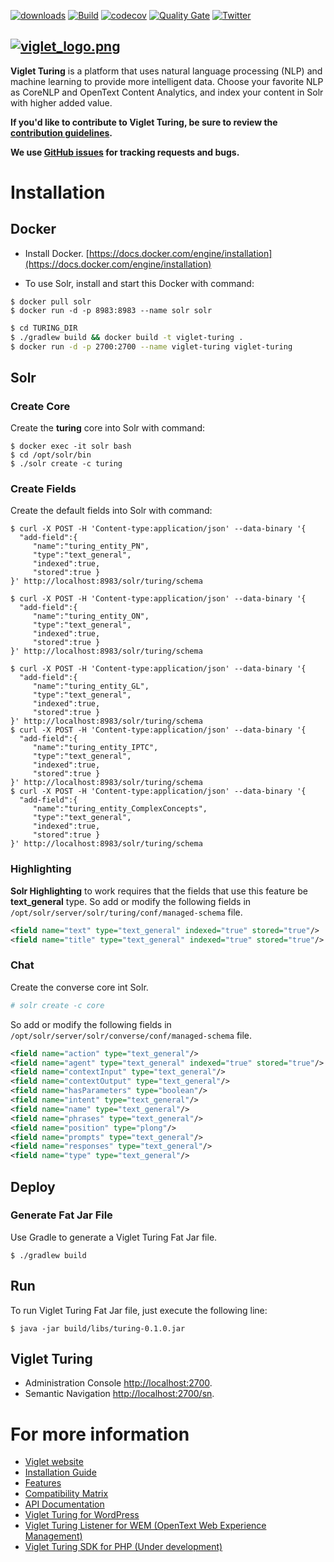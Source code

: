 [![downloads](https://img.shields.io/github/downloads/openturing/turing/total.svg)](https://github.com/openturing/turing/releases/download/v0.3.2/viglet-turing.jar)
[![Build](https://github.com/openturing/turing/actions/workflows/build.yml/badge.svg)](https://github.com/openturing/turing/actions/workflows/build.yml) [![codecov](https://codecov.io/gh/openturing/turing/branch/master/graph/badge.svg)](https://codecov.io/gh/openturing/turing) [![Quality Gate](https://sonarcloud.io/api/project_badges/measure?project=openturing_turing&metric=alert_status)](https://sonarcloud.io/dashboard/index/openturing_turing)
[![Twitter](https://img.shields.io/twitter/follow/openviglet.svg?style=social&label=Follow)](https://twitter.com/intent/follow?screen_name=openviglet)

[![viglet_logo.png](https://openturing.github.io/turing/img/banner/viglet_turing.png)](http://viglet.com/turing)
------

**Viglet Turing** is a platform that uses natural language processing (NLP) and machine learning to provide more intelligent data. Choose your favorite NLP as CoreNLP and OpenText Content Analytics, and index your content in Solr with higher added value.

**If you'd like to contribute to Viglet Turing, be sure to review the [contribution
guidelines](CONTRIBUTING.md).**

**We use [GitHub issues](https://github.com/openshio/turing/issues) for
tracking requests and bugs.**

# Installation

## Docker
* Install Docker. [https://docs.docker.com/engine/installation](https://docs.docker.com/engine/installation)

* To use Solr, install and start this Docker with command:

```shell
$ docker pull solr
$ docker run -d -p 8983:8983 --name solr solr
```

```bash
$ cd TURING_DIR
$ ./gradlew build && docker build -t viglet-turing .
$ docker run -d -p 2700:2700 --name viglet-turing viglet-turing 
```

## Solr
### Create Core

Create the **turing** core into Solr with command:

```shell
$ docker exec -it solr bash
$ cd /opt/solr/bin
$ ./solr create -c turing
```

### Create Fields

Create the default fields into Solr with command:

```shell
$ curl -X POST -H 'Content-type:application/json' --data-binary '{
  "add-field":{
     "name":"turing_entity_PN",
     "type":"text_general",
     "indexed":true,
     "stored":true }
}' http://localhost:8983/solr/turing/schema

$ curl -X POST -H 'Content-type:application/json' --data-binary '{
  "add-field":{
     "name":"turing_entity_ON",
     "type":"text_general",
     "indexed":true,
     "stored":true }
}' http://localhost:8983/solr/turing/schema

$ curl -X POST -H 'Content-type:application/json' --data-binary '{
  "add-field":{
     "name":"turing_entity_GL",
     "type":"text_general",
     "indexed":true,
     "stored":true }
}' http://localhost:8983/solr/turing/schema
$ curl -X POST -H 'Content-type:application/json' --data-binary '{
  "add-field":{
     "name":"turing_entity_IPTC",
     "type":"text_general",
     "indexed":true,
     "stored":true }
}' http://localhost:8983/solr/turing/schema
$ curl -X POST -H 'Content-type:application/json' --data-binary '{
  "add-field":{
     "name":"turing_entity_ComplexConcepts",
     "type":"text_general",
     "indexed":true,
     "stored":true }
}' http://localhost:8983/solr/turing/schema
```
### Highlighting

**Solr Highlighting** to work requires that the fields that use this feature be **text_general** type. So add or modify the following fields in `/opt/solr/server/solr/turing/conf/managed-schema` file.

```xml
<field name="text" type="text_general" indexed="true" stored="true"/>
<field name="title" type="text_general" indexed="true" stored="true"/>

```
### Chat

Create the converse core int Solr.
```bash
# solr create -c core
```

So add or modify the following fields in `/opt/solr/server/solr/converse/conf/managed-schema` file.

```xml
<field name="action" type="text_general"/>
<field name="agent" type="text_general" indexed="true" stored="true"/>
<field name="contextInput" type="text_general"/>
<field name="contextOutput" type="text_general"/>
<field name="hasParameters" type="boolean"/>
<field name="intent" type="text_general"/>
<field name="name" type="text_general"/>
<field name="phrases" type="text_general"/>
<field name="position" type="plong"/>
<field name="prompts" type="text_general"/>
<field name="responses" type="text_general"/>
<field name="type" type="text_general"/>
```
## Deploy 
### Generate Fat Jar File

Use Gradle to generate a Viglet Turing Fat Jar file.

```shell
$ ./gradlew build
```

## Run

To run Viglet Turing Fat Jar file, just execute the following line:

```shell
$ java -jar build/libs/turing-0.1.0.jar
```

## Viglet Turing
* Administration Console [http://localhost:2700](http://localhost:2700).
* Semantic Navigation [http://localhost:2700/sn](http://localhost:2700/sn).

# For more information

* [Viglet website](https://viglet.com)
* [Installation Guide](https://github.com/openturing/turing/wiki/Installation-Guide)
* [Features](https://github.com/openturing/turing/wiki/Features)
* [Compatibility Matrix](https://github.com/openturing/turing/wiki/Compatibility-Matrix)
* [API Documentation](https://developers.viglet.com)
* [Viglet Turing for WordPress](https://github.com/openturing/turing4wp)
* [Viglet Turing Listener for WEM (OpenText Web Experience Management)](https://github.com/openturing/turing-wem)
* [Viglet Turing SDK for PHP (Under development)](https://github.com/openturing/turing-php-sdk)
